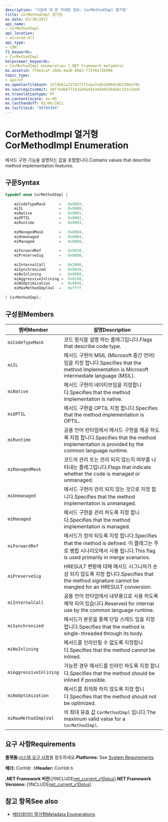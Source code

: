 ```yaml
---
description: '다음에 대 한 자세한 정보: CorMethodImpl 열거형'
title: CorMethodImpl 열거형
ms.date: 03/30/2017
api_name:
- CorMethodImpl
api_location:
- mscoree.dll
api_type:
- COM
f1_keywords:
- CorMethodImpl
helpviewer_keywords:
- CorMethodImpl enumeration [.NET Framework metadata]
ms.assetid: ffbb3caf-20da-4a4b-8983-77376e72b990
topic_type:
- apiref
ms.openlocfilehash: 157db81a72742f1f2aae7e95249b819b2396ef4b
ms.sourcegitcommit: ddf7edb67715a5b9a45e3dd44536dabc153c1de0
ms.translationtype: MT
ms.contentlocale: ko-KR
ms.lasthandoff: 02/06/2021
ms.locfileid: "99784394"
---
```

# <a name="cormethodimpl-enumeration"></a><span data-ttu-id="8d0c8-103">CorMethodImpl 열거형</span><span class="sxs-lookup"><span data-stu-id="8d0c8-103">CorMethodImpl Enumeration</span></span>

<span data-ttu-id="8d0c8-104">메서드 구현 기능을 설명하는 값을 포함합니다.</span><span class="sxs-lookup"><span data-stu-id="8d0c8-104">Contains values that describe method implementation features.</span></span>  
  
## <a name="syntax"></a><span data-ttu-id="8d0c8-105">구문</span><span class="sxs-lookup"><span data-stu-id="8d0c8-105">Syntax</span></span>  
  
```cpp  
typedef enum CorMethodImpl {  
  
    miCodeTypeMask      =   0x0003,  
    miIL                =   0x0000,  
    miNative            =   0x0001,  
    miOPTIL             =   0x0002,  
    miRuntime           =   0x0003,  
  
    miManagedMask       =   0x0004,  
    miUnmanaged         =   0x0004,  
    miManaged           =   0x0000,  
  
    miForwardRef        =   0x0010,  
    miPreserveSig       =   0x0080,  
  
    miInternalCall      =   0x1000,  
    miSynchronized      =   0x0020,  
    miNoInlining        =   0x0008,  
    miAggressiveInlining =  0x0100,  
    miNoOptimization     =  0x0040,  
    miMaxMethodImplVal  =   0xffff  
  
} CorMethodImpl;  
```  
  
## <a name="members"></a><span data-ttu-id="8d0c8-106">구성원</span><span class="sxs-lookup"><span data-stu-id="8d0c8-106">Members</span></span>  
  
|<span data-ttu-id="8d0c8-107">멤버</span><span class="sxs-lookup"><span data-stu-id="8d0c8-107">Member</span></span>|<span data-ttu-id="8d0c8-108">설명</span><span class="sxs-lookup"><span data-stu-id="8d0c8-108">Description</span></span>|  
|------------|-----------------|  
|`miCodeTypeMask`|<span data-ttu-id="8d0c8-109">코드 형식을 설명 하는 플래그입니다.</span><span class="sxs-lookup"><span data-stu-id="8d0c8-109">Flags that describe code type.</span></span>|  
|`miIL`|<span data-ttu-id="8d0c8-110">메서드 구현이 MSIL (Microsoft 중간 언어) 임을 지정 합니다.</span><span class="sxs-lookup"><span data-stu-id="8d0c8-110">Specifies that the method implementation is Microsoft intermediate language (MSIL).</span></span>|  
|`miNative`|<span data-ttu-id="8d0c8-111">메서드 구현이 네이티브임을 지정합니다.</span><span class="sxs-lookup"><span data-stu-id="8d0c8-111">Specifies that the method implementation is native.</span></span>|  
|`miOPTIL`|<span data-ttu-id="8d0c8-112">메서드 구현을 OPTIL 지정 합니다.</span><span class="sxs-lookup"><span data-stu-id="8d0c8-112">Specifies that the method implementation is OPTIL.</span></span>|  
|`miRuntime`|<span data-ttu-id="8d0c8-113">공용 언어 런타임에서 메서드 구현을 제공 하도록 지정 합니다.</span><span class="sxs-lookup"><span data-stu-id="8d0c8-113">Specifies that the method implementation is provided by the common language runtime.</span></span>|  
|`miManagedMask`|<span data-ttu-id="8d0c8-114">코드의 관리 또는 관리 되지 않는지 여부를 나타내는 플래그입니다.</span><span class="sxs-lookup"><span data-stu-id="8d0c8-114">Flags that indicate whether the code is managed or unmanaged.</span></span>|  
|`miUnmanaged`|<span data-ttu-id="8d0c8-115">메서드 구현이 관리 되지 않는 것으로 지정 합니다.</span><span class="sxs-lookup"><span data-stu-id="8d0c8-115">Specifies that the method implementation is unmanaged.</span></span>|  
|`miManaged`|<span data-ttu-id="8d0c8-116">메서드 구현을 관리 하도록 지정 합니다.</span><span class="sxs-lookup"><span data-stu-id="8d0c8-116">Specifies that the method implementation is managed.</span></span>|  
|`miForwardRef`|<span data-ttu-id="8d0c8-117">메서드가 정의 되도록 지정 합니다.</span><span class="sxs-lookup"><span data-stu-id="8d0c8-117">Specifies that the method is defined.</span></span> <span data-ttu-id="8d0c8-118">이 플래그는 주로 병합 시나리오에서 사용 됩니다.</span><span class="sxs-lookup"><span data-stu-id="8d0c8-118">This flag is used primarily in merge scenarios.</span></span>|  
|`miPreserveSig`|<span data-ttu-id="8d0c8-119">HRESULT 변환에 대해 메서드 시그니처가 손상 되지 않도록 지정 합니다.</span><span class="sxs-lookup"><span data-stu-id="8d0c8-119">Specifies that the method signature cannot be mangled for an HRESULT conversion.</span></span>|  
|`miInternalCall`|<span data-ttu-id="8d0c8-120">공용 언어 런타임에서 내부용으로 사용 하도록 예약 되어 있습니다.</span><span class="sxs-lookup"><span data-stu-id="8d0c8-120">Reserved for internal use by the common language runtime.</span></span>|  
|`miSynchronized`|<span data-ttu-id="8d0c8-121">메서드가 본문을 통해 단일 스레드 임을 지정 합니다.</span><span class="sxs-lookup"><span data-stu-id="8d0c8-121">Specifies that the method is single-threaded through its body.</span></span>|  
|`miNoInlining`|<span data-ttu-id="8d0c8-122">메서드를 인라인될 수 없도록 지정합니다.</span><span class="sxs-lookup"><span data-stu-id="8d0c8-122">Specifies that the method cannot be inlined.</span></span>|  
|`miAggressiveInlining`|<span data-ttu-id="8d0c8-123">가능한 경우 메서드를 인라인 하도록 지정 합니다.</span><span class="sxs-lookup"><span data-stu-id="8d0c8-123">Specifies that the method should be inlined if possible.</span></span>|  
|`miNoOptimization`|<span data-ttu-id="8d0c8-124">메서드를 최적화 하지 않도록 지정 합니다.</span><span class="sxs-lookup"><span data-stu-id="8d0c8-124">Specifies that the method should not be optimized.</span></span>|  
|`miMaxMethodImplVal`|<span data-ttu-id="8d0c8-125">의 최대 유효 값 `CorMethodImpl` 입니다.</span><span class="sxs-lookup"><span data-stu-id="8d0c8-125">The maximum valid value for a `CorMethodImpl`.</span></span>|  
  
## <a name="requirements"></a><span data-ttu-id="8d0c8-126">요구 사항</span><span class="sxs-lookup"><span data-stu-id="8d0c8-126">Requirements</span></span>  

 <span data-ttu-id="8d0c8-127">**플랫폼:**[시스템 요구 사항](../../get-started/system-requirements.md)을 참조하세요.</span><span class="sxs-lookup"><span data-stu-id="8d0c8-127">**Platforms:** See [System Requirements](../../get-started/system-requirements.md).</span></span>  
  
 <span data-ttu-id="8d0c8-128">**헤더:** CorHdr .h</span><span class="sxs-lookup"><span data-stu-id="8d0c8-128">**Header:** CorHdr.h</span></span>  
  
 <span data-ttu-id="8d0c8-129">**.NET Framework 버전:**[!INCLUDE[net_current_v10plus](../../../../includes/net-current-v10plus-md.md)]</span><span class="sxs-lookup"><span data-stu-id="8d0c8-129">**.NET Framework Versions:** [!INCLUDE[net_current_v10plus](../../../../includes/net-current-v10plus-md.md)]</span></span>  
  
## <a name="see-also"></a><span data-ttu-id="8d0c8-130">참고 항목</span><span class="sxs-lookup"><span data-stu-id="8d0c8-130">See also</span></span>

- [<span data-ttu-id="8d0c8-131">메타데이터 열거형</span><span class="sxs-lookup"><span data-stu-id="8d0c8-131">Metadata Enumerations</span></span>](metadata-enumerations.md)
